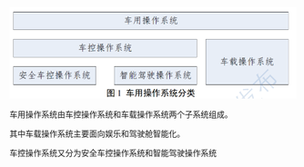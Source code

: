 ![image-20230312193159857](./../picture/image-20230312193159857.png)

车用操作系统由车控操作系统和车载操作系统两个子系统组成。

其中车载操作系统主要面向娱乐和驾驶舱智能化。

车控操作系统又分为安全车控操作系统和智能驾驶操作系统

